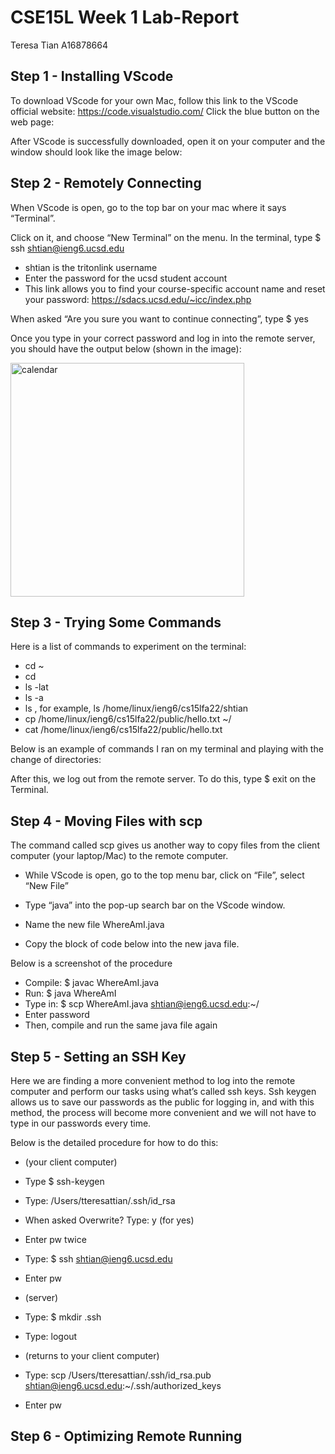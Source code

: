 # CSE15L Week 1 Lab-Report 
Teresa Tian 
A16878664
## Step 1 - Installing VScode 

To download VScode for your own Mac, follow this link to the VScode official website: https://code.visualstudio.com/ 
Click the blue button on the web page: 

After VScode is successfully downloaded, open it on your computer and the window should look like the image below: 

## Step 2 - Remotely Connecting

When VScode is open, go to the top bar on your mac where it says “Terminal”.

Click on it, and choose “New Terminal” on the menu. 
In the terminal, type $ ssh shtian@ieng6.ucsd.edu
* shtian is the tritonlink username
* Enter the password for the ucsd student account 
* This link allows you to find your course-specific account name and reset your password: https://sdacs.ucsd.edu/~icc/index.php 

When asked “Are you sure you want to continue connecting”, type $ yes

Once you type in your correct password and log in into the remote server, you should have the output below (shown in the image): 





<img width="374" alt="calendar " src="https://user-images.githubusercontent.com/114328188/193386625-03f3cecf-4160-4087-a975-34f70833328c.png">

## Step 3 - Trying Some Commands 

Here is a list of commands to experiment on the terminal: 

* cd ~
* cd 
* ls -lat
* ls -a
* ls <directory>, for example, ls /home/linux/ieng6/cs15lfa22/shtian
* cp /home/linux/ieng6/cs15lfa22/public/hello.txt ~/
* cat /home/linux/ieng6/cs15lfa22/public/hello.txt

Below is an example of commands I ran on my terminal and playing with the change of directories:

  
After this, we log out from the remote server. To do this, type $ exit on the Terminal.

  
## Step 4 - Moving Files with scp 

The command called scp gives us another way to copy files from the client computer (your laptop/Mac) to the remote computer.

* While VScode is open, go to the top menu bar, click on “File”, select “New File”
* Type “java” into the pop-up search bar on the VScode window. 
* Name the new file WhereAmI.java

* Copy the block of code below into the new java file.

Below is a screenshot of the procedure
* Compile: $ javac WhereAmI.java
* Run: $ java WhereAmI
* Type in: $ scp WhereAmI.java shtian@ieng6.ucsd.edu:~/
* Enter password
* Then, compile and run the same java file again 

## Step 5 - Setting an SSH Key

Here we are finding a more convenient method to log into the remote computer and perform our tasks using what’s called ssh keys. Ssh keygen allows us to save our passwords as the public for logging in, and with this method, the process will become more convenient and we will not have to type in our passwords every time.  
  
Below is the detailed procedure for how to do this: 

* (your client computer)
* Type $ ssh-keygen
* Type:  /Users/tteresattian/.ssh/id_rsa
* When asked Overwrite? Type: y (for yes)
* Enter pw twice 
* Type: $ ssh shtian@ieng6.ucsd.edu
* Enter pw 

* (server)
* Type: $ mkdir .ssh
* Type: logout
 
* (returns to your client computer)
* Type: scp /Users/tteresattian/.ssh/id_rsa.pub shtian@ieng6.ucsd.edu:~/.ssh/authorized_keys 
* Enter pw 


## Step 6 - Optimizing Remote Running

